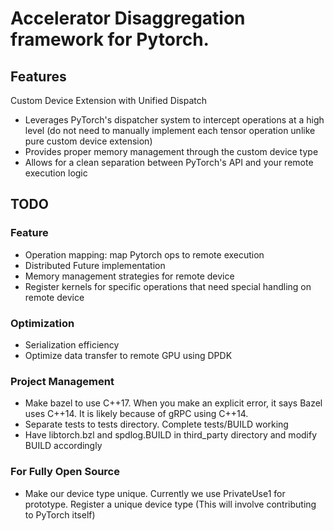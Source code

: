 # Accelerator Disaggregation framework for Pytorch.

## Features
Custom Device Extension with Unified Dispatch
- Leverages PyTorch's dispatcher system to intercept operations at a high level (do not need to manually implement each tensor operation unlike pure custom device extension)
- Provides proper memory management through the custom device type
- Allows for a clean separation between PyTorch's API and your remote execution logic

## TODO
### Feature
- Operation mapping: map Pytorch ops to remote execution
- Distributed Future implementation
- Memory management strategies for remote device
- Register kernels for specific operations that need special handling on remote device

### Optimization
- Serialization efficiency
- Optimize data transfer to remote GPU using DPDK

### Project Management
- Make bazel to use C++17. When you make an explicit error, it says Bazel uses C++14. It is likely because of gRPC using C++14.
- Separate tests to tests directory. Complete tests/BUILD working
- Have libtorch.bzl and spdlog.BUILD in third\_party directory and modify BUILD accordingly

### For Fully Open Source
- Make our device type unique. Currently we use PrivateUse1 for prototype. Register a unique device type (This will involve contributing to PyTorch itself)
